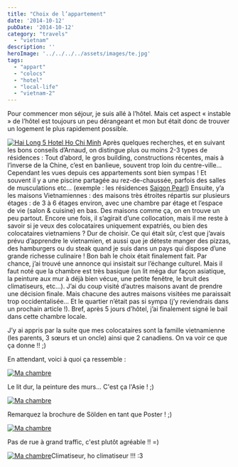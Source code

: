 ```yaml
---
title: "Choix de l’appartement"
date: '2014-10-12'
pubDate: '2014-10-12'
category: "travels"
  - "vietnam"
description: ''
heroImage: '../../../../assets/images/te.jpg'
tags:
  - "appart"
  - "colocs"
  - "hotel"
  - "local-life"
  - "vietnam-2"
---
```


Pour commencer mon séjour, je suis allé à l’hôtel. Mais cet aspect « instable » de l’hôtel est toujours un peu dérangeant et mon but était donc de trouver un logement le plus rapidement possible.

[![Hai Long 5 Hotel Ho Chi Minh](http://malparty.fr/wp-content/uploads/2014/10/hotel.jpg)](http://malparty.fr/wp-content/uploads/2014/10/hotel.jpg) Après quelques recherches, et en suivant les bons conseils d’Arnaud, on distingue plus ou moins 2-3 types de résidences : Tout d’abord, le gros building, constructions récentes, mais à l’inverse de la Chine, c’est en banlieue, souvent trop loin du centre-ville… Cependant les vues depuis ces appartements sont bien sympas ! Et souvent il y a une piscine partagée au rez-de-chaussée, parfois des salles de musculations etc… (exemple : les résidences [Saigon Pearl](http://www.saigonpearl.com.vn/english/ProjectOverview.aspx 'Résidences Saigon Pearl')) Ensuite, y’a les maisons Vietnamiennes : des maisons très étroites répartis sur plusieurs étages : de 3 à 6 étages environ, avec une chambre par étage et l’espace de vie (salon & cuisine) en bas. Des maisons comme ça, on en trouve un peu partout. Encore une fois, il s’agirait d’une collocation, mais il me reste à savoir si je veux des colocataires uniquement expatriés, ou bien des colocataires vietnamiens ? Dur de choisir. Ce qui était sûr, c’est que j’avais prévu d’apprendre le vietnamien, et aussi que je déteste manger des pizzas, des hamburgers ou du steak quand je suis dans un pays qui dispose d’une grande richesse culinaire ! Bon bah le choix était finalement fait. Par chance, j’ai trouvé une annonce qui insistait sur l’échange culturel. Mais il faut noté que la chambre est très basique (un lit méga dur façon asiatique, la peinture aux mur à déjà bien vécue, une petite fenêtre, le bruit des climatiseurs, etc…). J’ai du coup visité d’autres maisons avant de prendre une décision finale. Mais chacune des autres maisons visitées me paraissait trop occidentalisée… Et le quartier n’était pas si sympa (j’y reviendrais dans un prochain article !). Bref, après 5 jours d’hôtel, j’ai finalement signé le bail dans cette chambre locale.

J’y ai appris par la suite que mes colocataires sont la famille vietnamienne (les parents, 3 sœurs et un oncle) ainsi que 2 canadiens. On va voir ce que ça donne !! ;)

En attendant, voici à quoi ça ressemble :

[![Ma chambre](http://malparty.fr/wp-content/uploads/2014/10/chambre1.jpg)](http://malparty.fr/wp-content/uploads/2014/10/chambre1.jpg)

Le lit dur, la peinture des murs... C'est ça l'Asie ! ;)

[![Ma chambre](http://malparty.fr/wp-content/uploads/2014/10/chambre2.jpg)](http://malparty.fr/wp-content/uploads/2014/10/chambre2.jpg)

Remarquez la brochure de Sölden en tant que Poster ! ;)

[![Ma chambre](http://malparty.fr/wp-content/uploads/2014/10/chambre4.jpg)](http://malparty.fr/wp-content/uploads/2014/10/chambre2.jpg)

Pas de rue à grand traffic, c'est plutôt agréable !! =)

[![Ma chambre](http://malparty.fr/wp-content/uploads/2014/10/chambre3.jpg)](http://malparty.fr/wp-content/uploads/2014/10/chambre3.jpg)Climatiseur, ho climatiseur !!! :3
